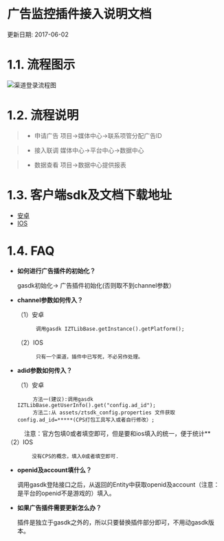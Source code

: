 广告监控插件接入说明文档
==========================

更新日期: 2017-06-02 

# 1.1. 流程图示

![渠道登录流程图](http://cdn.mztgame.ztgame.com.cn/ad/ad_flow.png)

# 1.2. 流程说明
> * 申请广告  项目->媒体中心->联系项管分配广告ID

> * 接入联调  媒体中心->平台中心->数据中心

> * 数据查看  项目->数据中心提供报表

# 1.3. 客户端sdk及文档下载地址

* [安卓](http://docs.mztgame.com/files/Android/plugin/DataPluginSdk1.1.9.zip)
* [IOS](http://docs.mztgame.com/files/iOS/plugin/ZTDataLib.zip)

# 1.4. FAQ

*  **如何进行广告插件的初始化？**

    gasdk初始化-> 广告插件初始化(否则取不到channel参数）

* **channel参数如何传入？**

    （1）安卓   
    
            调用gasdk IZTLibBase.getInstance().getPlatform();
    
    （2）IOS     
            
            只有一个渠道，插件中已写死，不必另作处理。

* **adid参数如何传入？**

    （1）安卓  
           
           方法一(建议):调用gasdk IZTLibBase.getUserInfo().get("config.ad_id"); 
           方法二:从 assets/ztsdk_config.properties 文件获取 config.ad_id=*****(CPS打包工具写入或者自行修改）;
           
           注意：官方包填0或者填空即可，但是要和ios填入的统一，便于统计**
    
    （2）IOS   
    
            没有CPS的概念，填入0或者填空即可.
    
*  **openid及account填什么？**

    调用gasdk登陆接口之后，从返回的Entity中获取openid及account（注意：是平台的openid不是游戏的）填入。

*  **如果广告插件需要更新怎么办？**

    插件是独立于gasdk之外的，所以只要替换插件部分即可，不用动gasdk版本。
